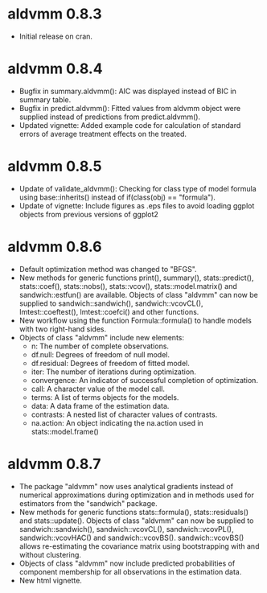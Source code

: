 # aldvmm 0.8.3

* Initial release on cran.

# aldvmm 0.8.4

* Bugfix in summary.aldvmm(): AIC was displayed instead of BIC in summary table.
* Bugfix in predict.aldvmm(): Fitted values from aldvmm object were supplied instead of predictions from predict.aldvmm().
* Updated vignette: Added example code for calculation of standard errors of average treatment effects on the treated.

# aldvmm 0.8.5

* Update of validate_aldvmm(): Checking for class type of model formula using base::inherits() instead of if(class(obj) == "formula").
* Update of vignette: Include figures as .eps files to avoid loading ggplot objects from previous versions of ggplot2

# aldvmm 0.8.6
* Default optimization method was changed to "BFGS".
* New methods for generic functions print(), summary(), stats::predict(), stats::coef(), stats::nobs(), stats::vcov(), stats::model.matrix() and sandwich::estfun() are available. Objects of class "aldvmm" can now be supplied to sandwich::sandwich(), sandwich::vcovCL(), lmtest::coeftest(), lmtest::coefci() and other functions.
* New workflow using the function Formula::formula() to handle models with two right-hand sides.
* Objects of class "aldvmm" include new elements:
  * n: The number of complete observations.
  * df.null: Degrees of freedom of null model.
  * df.residual: Degrees of freedom of fitted model.
  * iter: The number of iterations during optimization.
  * convergence: An indicator of successful completion of optimization.
  * call: A character value of the model call.
  * terms: A list of terms objects for the models.
  * data: A data frame of the estimation data.
  * contrasts: A nested list of character values of contrasts.
  * na.action: An object indicating the na.action used in stats::model.frame()
  
# aldvmm 0.8.7
* The package "aldvmm" now uses analytical gradients instead of numerical approximations during optimization and in methods used for estimators from the "sandwich" package.
* New methods for generic functions stats::formula(), stats::residuals() and stats::update(). Objects of class "aldvmm" can now be supplied to sandwich::sandwich(), sandwich::vcovCL(), sandwich::vcovPL(), sandwich::vcovHAC() and sandwich::vcovBS(). sandwich::vcovBS() allows re-estimating the covariance matrix using bootstrapping with and without clustering.
* Objects of class "aldvmm" now include predicted probabilities of component membership for all observations in the estimation data.
* New html vignette.